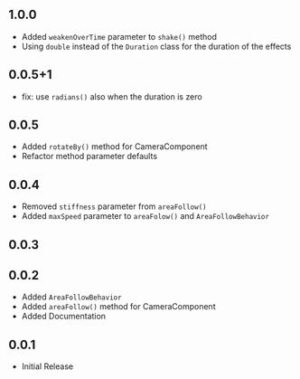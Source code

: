 ## 1.0.0

* Added `weakenOverTime` parameter to `shake()` method
* Using `double` instead of the `Duration` class for the duration of the effects

## 0.0.5+1

* fix: use `radians()` also when the duration is zero

## 0.0.5

* Added `rotateBy()` method for CameraComponent
* Refactor method parameter defaults

## 0.0.4

* Removed `stiffness` parameter from `areaFollow()`
* Added `maxSpeed` parameter to `areaFolow()` and `AreaFollowBehavior`

## 0.0.3

## 0.0.2

* Added `AreaFollowBehavior`
* Added `areaFollow()` method for CameraComponent
* Added Documentation

## 0.0.1

* Initial Release